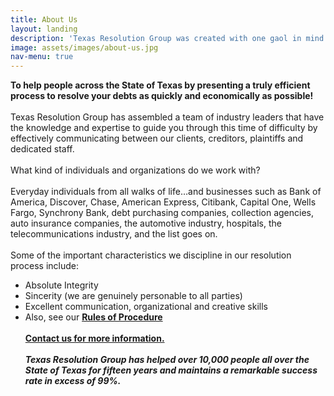 ```yaml
---
title: About Us
layout: landing
description: 'Texas Resolution Group was created with one gaol in mind... '
image: assets/images/about-us.jpg
nav-menu: true
---
```


<!-- Main -->
<div id="main">

<!-- One -->
<section id="one">
	<div class="inner">
		<p>
    <span style="font-weight:bold">To help people across the State of Texas by presenting a truly efficient process to resolve your debts as quickly and economically as possible!</span>
    <br>
    <br>
    Texas Resolution Group has assembled a team of industry leaders that have the knowledge and expertise to guide you through this time of difficulty by effectively communicating between our clients, creditors, plaintiffs and dedicated staff.
    <br>
    <br>
    What kind of individuals and organizations do we work with?
    <br>
    <br>
    Everyday individuals from all walks of life…and businesses such as Bank of America, Discover, Chase, American Express, Citibank, Capital One, Wells Fargo, Synchrony Bank, debt purchasing companies, collection agencies, auto insurance companies, the automotive industry, hospitals, the telecommunications industry, and the list goes on.
    <br>
    <br>
    Some of the important characteristics we discipline in our resolution process include:
    <br>
    <ul>
    <li>Absolute Integrity
    <li>Sincerity (we are genuinely personable to all parties)
    <li>Excellent communication, organizational and creative skills
    <li>Also, see our <a href="rules.html"><span style="font-weight:bold">Rules of Procedure</span></a>
    <br>
    <br>
    <a href="mailto:jc@txrgp.com?Subject=Intake%20Questions"><span style="font-weight:bold">Contact us for more information.</span></a>
    <br>
    <br>
    <span style="font-weight:bold; font-style: italic">Texas Resolution Group has helped over 10,000 people all over the State of Texas for fifteen years and maintains a remarkable success rate in excess of 99%.</span>
